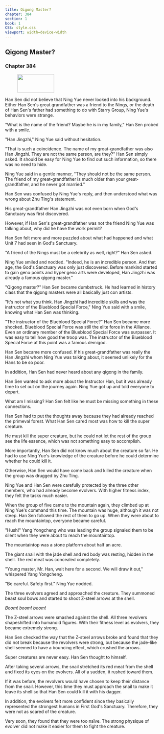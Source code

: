 ```yaml
---
title: Qigong Master?
chapter: 384
section: 1
book: 1
CSS: style.css
viewport: width=device-width
---
```


## Qigong Master?

### Chapter 384

<figure>
	<img src="../Images/gem.gif" alt="" id="gem" width="120" height="60" />
</figure>

Han Sen did not believe that Ning Yue never looked into his background. Either Han Sen's great grandfather was a friend to the Nings, or the death of Han Sen's father had something to do with Starry Group, Ning Yue's behaviors were strange.

"What is the name of the friend? Maybe he is in my family," Han Sen probed with a smile.

"Han Jingzhi," Ning Yue said without hesitation.

"That is such a coincidence. The name of my great-grandfather was also Han Jingzhi. They are not the same person, are they?" Han Sen simply asked. It should be easy for Ning Yue to find out such information, so there was no need to hide.

Ning Yue said in a gentle manner, "They should not be the same person. The friend of my great-grandfather is much older than your great-grandfather, and he never got married."

Han Sen was confused by Ning Yue's reply, and then understood what was wrong about Zhu Ting's statement.

His great-grandfather Han Jingzhi was not even born when God's Sanctuary was first discovered.

However, if Han Sen's great-grandfather was not the friend Ning Yue was talking about, why did he have the work permit?

Han Sen felt more and more puzzled about what had happened and what Unit 7 had seen in God's Sanctuary.

"A friend of the Nings must be a celebrity as well, right?" Han Sen asked.

Ning Yue smiled and nodded. "Indeed, he is an incredible person. And that age, the God's Sanctuary was only just discovered. Before mankind started to gain geno points and hyper geno arts were developed, Han Jingzhi was already a famous qigong master."

"Qigong master?" Han Sen became dumbstruck. He had learned in history class that the qigong masters were all basically just con artists.

"It's not what you think. Han Jingzhi had incredible skills and was the instructor of the Blueblood Special Force," Ning Yue said with a smile, knowing what Han Sen was thinking.

"The instructor of the Blueblood Special Force?" Han Sen became more shocked. Blueblood Special Force was still the elite force in the Alliance. Even an ordinary member of the Blueblood Special Force was surpasser. It was easy to tell how good the troop was. The instructor of the Blueblood Special Force at this point was a famous demigod.

Han Sen became more confused. If his great-grandfather was really the Han Jingzhi whom Ning Yue was talking about, it seemed unlikely for the Hans to be so poor.

In addition, Han Sen had never heard about any qigong in the family.

Han Sen wanted to ask more about the Instructor Han, but it was already time to set out on the journey again. Ning Yue got up and told everyone to depart.

What am I missing? Han Sen felt like he must be missing something in these connections.

Han Sen had to put the thoughts away because they had already reached the primeval forest. What Han Sen cared most was how to kill the super creature.

He must kill the super creature, but he could not let the rest of the group see the life essence, which was not something easy to accomplish.

More importantly, Han Sen did not know much about the creature so far. He had to use Ning Yue's knowledge of the creature before he could determine whether he could kill it.

Otherwise, Han Sen would have come back and killed the creature when the group was drugged by Zhu Ting.

Ning Yue and Han Sen were carefully protected by the three other members, who had already become evolvers. With higher fitness index, they felt the tasks much easier.

When the group of five came to the mountain again, they climbed up at Ning Yue's command this time. The mountain was huge, although it was not steep. Han Sen followed the rest of them to go up. When they were about to reach the mountaintop, everyone became careful.

"Hush!" Yang Yongcheng who was leading the group signaled them to be silent when they were about to reach the mountaintop.

The mountaintop was a stone platform about half an acre.

The giant snail with the jade shell and red body was resting, hidden in the shell. The red meat was concealed completely.

"Young master, Mr. Han, wait here for a second. We will draw it out," whispered Yang Yongcheng.

"Be careful. Safety first." Ning Yue nodded.

The three evolvers agreed and approached the creature. They summoned beast soul bows and started to shoot Z-steel arrows at the shell.

*Boom! boom! boom!*

The Z-steel arrows were smashed against the shell. All three revolvers shapeshifted into humanoid figures. With their fitness level as evolvers, they became extremely strong.

Han Sen checked the way that the Z-steel arrows broke and found that they did not break because the revolvers were strong, but because the jade-like shell seemed to have a bouncing effect, which crushed the arrows.

Super creatures are never easy. Han Sen thought to himself.

After taking several arrows, the snail stretched its red meat from the shell and fixed its eyes on the evolvers. All of a sudden, it rushed toward them.

If it was before, the revolvers would have chosen to keep their distance from the snail. However, this time they must approach the snail to make it leave its shell so that Han Sen could kill it with his dagger.

In addition, the evolvers felt more confident since they basically represented the strongest humans in First God's Sanctuary. Therefore, they were not as scared of the creature.

Very soon, they found that they were too naïve. The strong physique of evolver did not make it easier for them to fight the creature.
